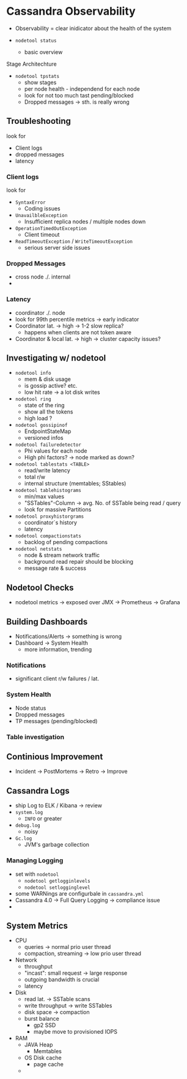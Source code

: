# Cassandra Observability

* Observability = clear inidicator about the health of the system

* `nodetool status`
  * basic overview

Stage Architechture
* `nodetool tpstats`
  * show stages
  * per node health - independend for each node
  * look for not too much tast pending/blocked
  * Dropped messages -> sth. is really wrong

## Troubleshooting
look for
* Client logs
* dropped messages
* latency

### Client logs
look for
* `SyntaxError`
  * Coding issues
* `UnavailbleException`
  * Insufficient replica nodes / multiple nodes down
* `OperationTimedOutException`
  * Client timeout
* `ReadTimeoutException` / `WriteTimeoutException`
  * serious server side issues

### Dropped Messages
* cross node ./. internal
* 

### Latency
* coordinator ./. node
* look for  99th percentile metrics -> early indicator
* Coordinator lat. -> high -> 1-2 slow replica?
  * happens when clients are not token aware
* Coordinator & local lat. -> high -> cluster capacity issues? 


## Investigating w/ nodetool
* `nodetool info`
  * mem & disk usage
  * is gossip active? etc.
  * low hit rate -> a lot disk writes
* `nodetool ring`
  * state of the ring
  * show all the tokens
  * high load ?
* `nodetool gossipinof`
  * EndpointStateMap
  * versioned infos
* `nodetool failuredetector`
  * Phi values for each node
  * High phi factors? -> node marked as down?
* `nodetool tablestats <TABLE>`
  * read/write latency
  * total r/w
  * internal structure (memtables; SStables)
* `nodetool tablehistograms`
  * min/max values
  * "SSTables"-Column -> avg. No. of SSTable being read / query
  * look for massive Partitions
* `nodetool proxyhistorgrams`
  * coordinator`s history
  * latency
* `nodetool compactionstats`
  * backlog of pending compactions
* `nodetool netstats`
  * node & stream network traffic
  * background read repair should be blocking
  * message rate & success

## Nodetool Checks
* nodetool metrics -> exposed over JMX -> Prometheus -> Grafana

## Building Dashboards
* Notifications/Alerts -> something is wrong
* Dashboard -> System Health
  * more information, trending

### Notifications
* significant client r/w failures / lat.

### System Health
* Node status
* Dropped messages
* TP messages (pending/blocked)

### Table investigation


## Continious Improvement
* Incident -> PostMortems -> Retro -> Improve


## Cassandra Logs
* ship Log to ELK / Kibana -> review
* `system.log`
  * `INFO` or greater
* `debug.log`
  * noisy
* `Gc.log`
  * JVM's garbage collection

### Managing Logging
* set with `nodetool`
  * `nodetool getlogginlevels`
  * `nodetool setlogginglevel`
* some WARNings are configurbale in `cassandra.yml`
* Cassandra 4.0 -> Full Query Logging -> compliance issue
* 

## System Metrics
* CPU
  * queries -> normal prio user thread
  * compaction, streaming -> low prio user thread
* Network
  * throughput
  * "incast": small request -> large response
  * outgoing bandwidth is crucial
  * latency
* Disk
  * read lat. -> SSTable scans
  * write throughput -> write SSTables
  * disk space -> compaction
  * burst balance
    * gp2 SSD
    * maybe move to provisioned IOPS
* RAM
  * JAVA Heap
    * Memtables
  * OS Disk cache
    * page cache
  * 

